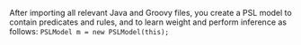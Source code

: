 After importing all relevant Java and Groovy files, you create a PSL model to contain predicates and rules, and to learn weight and perform inference as follows: `PSLModel m = new PSLModel(this);`